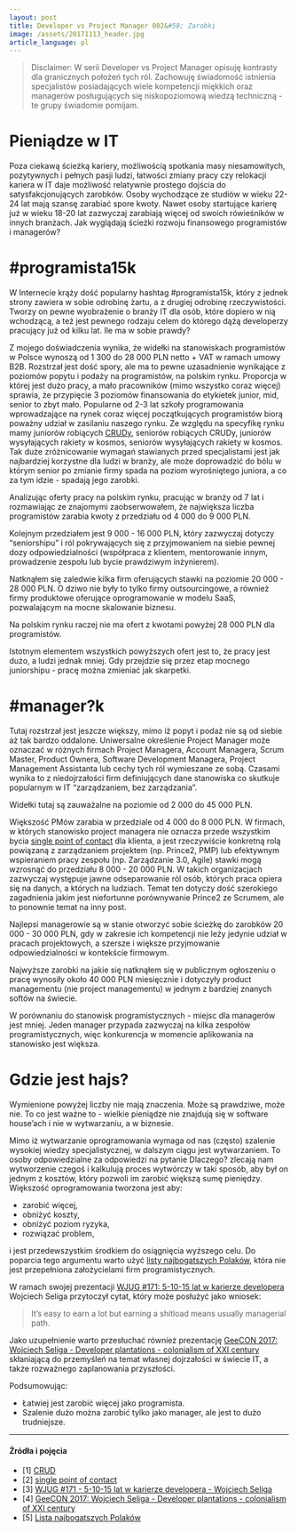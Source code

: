 ```yaml
---
layout: post
title: Developer vs Project Manager 002&#58; Zarobki
image: /assets/20171113_header.jpg
article_language: pl
---
```


> Disclaimer: W serii Developer vs Project Manager opisuję kontrasty dla granicznych położeń tych ról. Zachowuję świadomość istnienia specjalistów posiadających wiele kompetencji miękkich oraz managerów posługujących się niskopoziomową wiedzą techniczną - te grupy świadomie pomijam.

# Pieniądze w IT

Poza ciekawą ścieżką kariery, możliwością spotkania masy niesamowitych, pozytywnych i pełnych pasji ludzi, łatwości zmiany pracy czy relokacji kariera w IT daje możliwość relatywnie prostego dojścia do satysfakcjonujących zarobków. Osoby wychodzące ze studiów w wieku 22-24 lat mają szansę zarabiać spore kwoty. Nawet osoby startujące karierę już w wieku 18-20 lat zazwyczaj zarabiają więcej od swoich rówieśników w innych branżach. Jak wyglądają ścieżki rozwoju finansowego programistów i managerów?

# #programista15k

W Internecie krąży dość popularny hashtag #programista15k, który z jednek strony zawiera w sobie odrobinę żartu, a z drugiej odrobinę rzeczywistości. Tworzy on pewne wyobrażenie o branży IT dla osób, które dopiero w nią wchodzącą, a też jest pewnego rodzaju celem do którego dążą developerzy pracujący już od kilku lat. Ile ma w sobie prawdy?

Z mojego doświadczenia wynika, że widełki na stanowiskach programistów w Polsce wynoszą od 1 300 do 28 000 PLN netto + VAT w ramach umowy B2B. Rozstrzał jest dość spory, ale ma to pewne uzasadnienie wynikające z poziomów popytu i podaży na programistów, na polskim rynku. Proporcja w której jest dużo pracy, a mało pracowników (mimo wszystko coraz więcej) sprawia, że przypięcie 3 poziomów finansowania do etykietek junior, mid, senior to zbyt mało. Popularne od 2-3 lat szkoły programowania wprowadzające na rynek coraz więcej początkujących programistów biorą poważny udział w zasilaniu naszego rynku. Ze względu na specyfikę rynku mamy juniorów robiących [CRUDy](https://pl.wikipedia.org/wiki/CRUD), seniorów robiących CRUDy, juniorów wysyłających rakiety w kosmos, seniorów wysyłających rakiety w kosmos. Tak duże zróżnicowanie wymagań stawianych przed specjalistami jest jak najbardziej korzystne dla ludzi w branży, ale może doprowadzić do bólu w którym senior po zmianie firmy spada na poziom wyrośniętego juniora, a co za tym idzie - spadają jego zarobki.

Analizując oferty pracy na polskim rynku, pracując w branży od 7 lat i rozmawiając ze znajomymi zaobserwowałem, że największa liczba programistów zarabia kwoty z przedziału od 4 000 do 9 000 PLN.

Kolejnym przedziałem jest 9 000 - 16 000 PLN, który zazwyczaj dotyczy “seniorshipu” i ról pokrywających się z przyjmowaniem na siebie pewnej dozy odpowiedzialności (współpraca z klientem, mentorowanie innym, prowadzenie zespołu lub bycie prawdziwym inżynierem).

Natknąłem się zaledwie kilka firm oferujących stawki na poziomie 20 000 - 28 000 PLN. O dziwo nie były to tylko firmy outsourcingowe, a również firmy produktowe oferujące oprogramowanie w modelu SaaS, pozwalającym na mocne skalowanie biznesu.

Na polskim rynku raczej nie ma ofert z kwotami powyżej 28 000 PLN dla programistów.

Istotnym elementem wszystkich powyższych ofert jest to, że pracy jest dużo, a ludzi jednak mniej. Gdy przejdzie się przez etap mocnego juniorshipu - pracę można zmieniać jak skarpetki.

# #manager?k

Tutaj rozstrzał jest jeszcze większy, mimo iż popyt i podaż nie są od siebie aż tak bardzo oddalone. Uniwersalne określenie Project Manager może oznaczać w różnych firmach Project Managera, Account Managera, Scrum Master, Product Ownera, Software Development Managera, Project Management Assistanta lub cechy tych ról wymieszane ze sobą. Czasami wynika to z niedojrzałości firm definiujących dane stanowiska co skutkuje popularnym w IT “zarządzaniem, bez zarządzania”.

Widełki tutaj są zauważalne na poziomie od 2 000 do 45 000 PLN.

Większość PMów zarabia w przedziale od 4 000 do 8 000 PLN. W firmach, w których stanowisko project managera nie oznacza przede wszystkim bycia [single point of contact](https://en.wikipedia.org/wiki/Point_of_contact) dla klienta, a jest rzeczywiście konkretną rolą powiązaną z zarządzaniem projektem (np. Prince2, PMP) lub efektywnym wspieraniem pracy zespołu (np. Zarządzanie 3.0, Agile) stawki mogą wzrosnąć do przedziału 8 000 - 20 000 PLN. W takich organizacjach zazwyczaj występuje jawne odseparowanie ról osób, których praca opiera się na danych, a których na ludziach. Temat ten dotyczy dość szerokiego zagadnienia jakim jest niefortunne porównywanie Prince2 ze Scrumem, ale to ponownie temat na inny post.

Najlepsi managerowie są w stanie otworzyć sobie ścieżkę do zarobków 20 000 - 30 000 PLN, gdy w zakresie ich kompetencji nie leży jedynie udział w pracach projektowych, a szersze i większe przyjmowanie odpowiedzialności w kontekście firmowym.

Najwyższe zarobki na jakie się natknąłem się w publicznym ogłoszeniu o pracę wynosiły około 40 000 PLN miesięcznie i dotyczyły product managementu (nie project managementu) w jednym z bardziej znanych softów na świecie.

W porównaniu do stanowisk programistycznych - miejsc dla managerów jest mniej. Jeden manager przypada zazwyczaj na kilka zespołów programistycznych, więc konkurencja w momencie aplikowania na stanowisko jest większa.

# Gdzie jest hajs?

Wymienione powyżej liczby nie mają znaczenia. Może są prawdziwe, może nie. To co jest ważne to - wielkie pieniądze nie znajdują się w software house’ach i nie w wytwarzaniu, a w biznesie.

Mimo iż wytwarzanie oprogramowania wymaga od nas (często) szalenie wysokiej wiedzy specjalistycznej, w dalszym ciągu jest wytwarzaniem. To osoby odpowiedzialne za odpowiedzi na pytanie Dlaczego? zlecają nam wytworzenie czegoś i kalkulują proces wytwórczy w taki sposób, aby był on jednym z kosztów, który pozwoli im zarobić większą sumę pieniędzy. Większość oprogramowania tworzona jest aby:

* zarobić więcej,
* obniżyć koszty,
* obniżyć poziom ryzyka,
* rozwiązać problem,

i jest przedewszystkim środkiem do osiągnięcia wyższego celu. Do poparcia tego argumentu warto użyć [listy najbogatszych Polaków](https://pl.wikipedia.org/wiki/Lista_100_najbogatszych_Polak%C3%B3w_tygodnika_%E2%80%9EWprost%E2%80%9D), która nie jest przepełniona założycielami firm programistycznych.

W ramach swojej prezentacji [WJUG #171: 5-10-15 lat w karierze developera](https://www.youtube.com/watch?v=1OmmeShKxpM&) Wojciech Seliga przytoczył cytat, który może posłużyć jako wniosek:

> It’s easy to earn a lot but earning a shitload means usually managerial path.

Jako uzupełnienie warto przesłuchać również prezentację [GeeCON 2017: Wojciech Seliga - Developer plantations - colonialism of XXI century](https://www.youtube.com/watch?v=Y3AsFs4GVXY) skłaniającą do przemyśleń na temat własnej dojrzałości w świecie IT, a także rozważnego zaplanowania przyszłości.

Podsumowując:

*   Łatwiej jest zarobić więcej jako programista.
*   Szalenie dużo można zarobić tylko jako manager, ale jest to dużo trudniejsze.

* * *

#### Źródła i pojęcia

*   \[1\] [CRUD](https://pl.wikipedia.org/wiki/CRUD)
*   \[2\] [single point of contact](https://en.wikipedia.org/wiki/Point_of_contact)
*   \[3\] [WJUG #171 - 5-10-15 lat w karierze developera - Wojciech Seliga](https://www.youtube.com/watch?v=1OmmeShKxpM&)
*   \[4\] [GeeCON 2017: Wojciech Seliga - Developer plantations - colonialism of XXI century](https://www.youtube.com/watch?v=Y3AsFs4GVXY)
*   \[5\] [Lista najbogatszych Polaków](https://pl.wikipedia.org/wiki/Lista_100_najbogatszych_Polak%C3%B3w_tygodnika_%E2%80%9EWprost%E2%80%9D)
